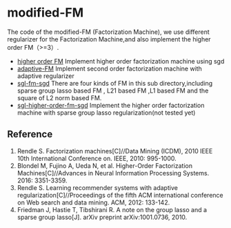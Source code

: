 # modified-FM

 The code of the modified-FM (Factorization Machine), we use different regularizer for the Factorization Machine,and also implement the higher order FM（>=3）.
 - [higher order FM](https://github.com/Matafight/modified-FM/tree/dev/higher-order-fm)
    Implement higher order factorization machine using sgd
 - [adaptive-FM](https://github.com/Matafight/modified-FM/tree/dev/ord-fm-adaptive-sgd)
    Implement second order factorization machine with adaptive regularizer
 - [sgl-fm-sgd](https://github.com/Matafight/modified-FM/tree/dev/sgl-fm-sgd)
    There are four kinds of FM in this sub directory,including sparse group lasso based FM , L21 based FM ,L1 based FM and the square of L2 norm based FM.
 - [sgl-higher-order-fm-sgd](https://github.com/Matafight/modified-FM/tree/dev/sgl-higher-order-fm-sgd)
    Implement the higher order factorization machine with sparse group lasso regularization(not tested yet)
    
## Reference
 1. Rendle S. Factorization machines[C]//Data Mining (ICDM), 2010 IEEE 10th International Conference on. IEEE, 2010: 995-1000.
 2. Blondel M, Fujino A, Ueda N, et al. Higher-Order Factorization Machines[C]//Advances in Neural Information Processing Systems. 2016: 3351-3359.
 3. Rendle S. Learning recommender systems with adaptive regularization[C]//Proceedings of the fifth ACM international conference on Web search and data mining. ACM, 2012: 133-142.
 4. Friedman J, Hastie T, Tibshirani R. A note on the group lasso and a sparse group lasso[J]. arXiv preprint arXiv:1001.0736, 2010.